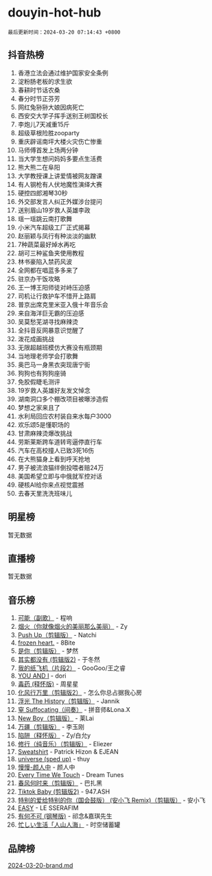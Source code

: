 # douyin-hot-hub

`最后更新时间：2024-03-20 07:14:43 +0800`

## 抖音热榜

1. 香港立法会通过维护国家安全条例
1. 淀粉肠老板的求生欲
1. 春耕时节话农桑
1. 春分时节正芬芳
1. 网红兔狲狲大娘因病死亡
1. 西安交大学子挥手送别王树国校长
1. 李炮儿7天减重15斤
1. 超级草根险胜zooparty
1. 重庆辟谣南坪大楼火灾伤亡惨重
1. 马师傅首发上场两分钟
1. 当大学生想问妈妈多要点生活费
1. 熊大熊二在阜阳
1. 大学教授课上讲爱情被网友蹭课
1. 有人钢枪有人伏地魔性演绎大赛
1. 硬控四郎湘琴30秒
1. 外交部发言人纠正外媒涉台提问
1. 送别眉山19岁救人英雄李政
1. 瑶一瑶跳云南打歌舞
1. 小米汽车超级工厂正式揭幕
1. 赵丽颖与凤行有种淡淡的幽默
1. 7种蔬菜最好焯水再吃
1. 胡可三种鲨鱼夹使用教程
1. 林书豪陷入禁药风波
1. 全网都在唱蓝多多来了
1. 驻京办干饭攻略
1. 王一博王阳师徒对峙压迫感
1. 司机让行救护车不惜开上路肩
1. 普京出席克里米亚入俄十年音乐会
1. 来自海洋巨无霸的压迫感
1. 吴莫愁芜湖寻找麻辣烫
1. 全抖音反网暴意识觉醒了
1. 泼花成画挑战
1. 无限超越班模仿大赛没有瓶颈期
1. 当地理老师学会打歌舞
1. 奥巴马一身黑衣突现唐宁街
1. 狗狗也有狗狗座骑
1. 免胶假睫毛测评
1. 19岁救人英雄好友发文悼念
1. 湖南洞口多个棚改项目被曝涉造假
1. 梦想之家来且了
1. 水利局回应农村装自来水每户3000
1. 欢乐颂5是懂职场的
1. 甘肃麻辣烫爆改挑战
1. 劳斯莱斯跨车道转弯逼停直行车
1. 汽车在高校撞人已致3死16伤
1. 在大熊猫身上看到呼天抢地
1. 男子被流浪猫绊倒投喂者赔24万
1. 美国希望立即与中俄就军控对话
1. 硬核AI给你来点视觉震撼
1. 去春天里洗洗班味儿

## 明星榜

暂无数据

## 直播榜

暂无数据

## 音乐榜

1. [可能（副歌）](https://sf5-hl-cdn-tos.douyinstatic.com/obj/tos-cn-ve-2774/cde1731888894259b333569393c2fb51) - 程响
1. [烟火（你就像烟火的美丽那么美丽）](https://sf5-hl-cdn-tos.douyinstatic.com/obj/tos-cn-ve-2774/oAO9ggQMdM8D1dpPfLvFaVQw0xXeWzFweHCR9A) - Zy
1. [Push Up（剪辑版）](https://sf3-cdn-tos.douyinstatic.com/obj/tos-cn-ve-2774/oUZ8lAerCPgMmOQlO6CfhjyIIBRt81GjNgzqt4) - Natchi
1. [frozen heart.](https://sf5-hl-cdn-tos.douyinstatic.com/obj/tos-cn-ve-2774/oIIWJfyjIACZA9zQMtnJ6hQQhFC4vhCupoRBsO) - 8Bite
1. [是你（剪辑版）](https://sf5-hl-cdn-tos.douyinstatic.com/obj/tos-cn-ve-2774/46019dae783c4c969944217fe1cfafc4) - 梦然
1. [其实都没有 (剪辑版2)](https://sf6-cdn-tos.douyinstatic.com/obj/tos-cn-ve-2774/oEBNQenHZtBhxYjGgUDQk0BCHTigQafgFlbQ7k) - 于冬然
1. [我的纸飞机（片段2）](https://sf5-hl-cdn-tos.douyinstatic.com/obj/tos-cn-ve-2774/oM2ZrKcg2CD5AeRB2gkeXOFB1IxAGJdZPazYHf) - GooGoo/王之睿
1. [YOU AND I](https://sf5-hl-cdn-tos.douyinstatic.com/obj/tos-cn-ve-2774/owHneC9pQaAQy2eFQdrfDbsugDhXJYFWBDZzAH) - dori
1. [毒药 (释怀版)](https://sf6-cdn-tos.douyinstatic.com/obj/tos-cn-ve-2774/oYILMEAzspdZBIzy4frJNB8ZHPHWAhiwowd4Ad) - 周星星
1. [化风行万里（剪辑版2）](https://sf5-hl-cdn-tos.douyinstatic.com/obj/tos-cn-ve-2774/oEWQJsIQhzBfrhMgczsZDgNaiFzvgAwMHPtyTB) - 怎么你总占据我心房
1. [浮光 The History（剪辑版）](https://sf5-hl-cdn-tos.douyinstatic.com/obj/tos-cn-ve-2774/oIkABGgUD0nCgDneOBBKSj79UBoAZtQjIi3fbl) - Jannik
1. [窒 Suffocating（间奏）](https://sf5-hl-cdn-tos.douyinstatic.com/obj/tos-cn-ve-2774/oUtBYAhssQz2sxQrNTY6fxtgNBhJ1yMWh7IlWS) - 拼音师&Lona.X
1. [New Boy（剪辑版）](https://sf6-cdn-tos.douyinstatic.com/obj/tos-cn-ve-2774/oAozkaGFcPxBerw7nBQfYf8z6CgCZAblDka2cl) - 莱Lai
1. [万疆（剪辑版）](https://sf3-cdn-tos.douyinstatic.com/obj/tos-cn-ve-2774/ooG7oVgFlDTelKCjCsTTobQvbdtj1BBQXnfZd8) - 李玉刚
1. [陷阱（释怀版）](https://sf5-hl-cdn-tos.douyinstatic.com/obj/tos-cn-ve-2774/oE8C21LeZrzKLDFfQYgMzx4GAIHageG5IzayY7) - Zy/白允y
1. [修行（纯音乐）（剪辑版）](https://sf3-cdn-tos.douyinstatic.com/obj/tos-cn-ve-2774/oconjmgByUNptBMJQHMAjSTCDeDxaSDQxgbeZk) - Eliezer
1. [Sweatshirt](https://sf5-hl-cdn-tos.douyinstatic.com/obj/tos-cn-ve-2774/oIljDAEhoLZWOUjICBfkC4Uzg1QB1BFgNfItyL) - Patrick Hizon & EJEAN
1. [universe (sped up)](https://sf3-cdn-tos.douyinstatic.com/obj/tos-cn-ve-2774/oIQnurQLDCsdYeegkM4CKuVb23MZBXtX6QB8bv) - thuy
1. [慢慢-颜人中](https://sf6-cdn-tos.douyinstatic.com/obj/tos-cn-ve-2774/ocjHNfBXdBxQNC8ZGAeoLMFTUgtBg8bkExunDC) - 颜人中
1. [Every Time We Touch](https://sf5-hl-cdn-tos.douyinstatic.com/obj/tos-cn-ve-2774/ogN6lUKQeBBfEVhIOMikG1CcJjugxk1tztZyhP) - Dream Tunes
1. [春风何时来（剪辑版）](https://sf5-hl-cdn-tos.douyinstatic.com/obj/tos-cn-ve-2774/owVZktEaoxHvc3Qbtf20XZgIDfCsFBLavBTl1M) - 巴扎黑
1. [Tiktok Baby (剪辑版2)](https://sf5-hl-cdn-tos.douyinstatic.com/obj/tos-cn-ve-2774/409234e9be76489d9e51cf47453104f6) - 947.ASH
1. [特别的爱给特别的你（国会鼓版） (安小飞 Remix)（剪辑版）](https://sf6-cdn-tos.douyinstatic.com/obj/tos-cn-ve-2774/5d58984f252449de868a9b52f362d751) - 安小飞
1. [EASY](https://sf3-cdn-tos.douyinstatic.com/obj/tos-cn-ve-2774/o0YWmCNo0QdVFEYlu0FfBBgNSie9S0Q5ZqDltv) - LE SSERAFIM
1. [有何不可 (钢琴版)](https://sf5-hl-cdn-tos.douyinstatic.com/obj/tos-cn-ve-2774/7bee6314dd404650b8923035b853e5ee) - 祁念&嘉琪先生
1. [忙しい生活「人山人海」](https://sf6-cdn-tos.douyinstatic.com/obj/tos-cn-ve-2774/85e45ba5b18b40789757286816d99665) - 时空储蓄罐

## 品牌榜

[2024-03-20-brand.md](2024-03-20-brand.md)
